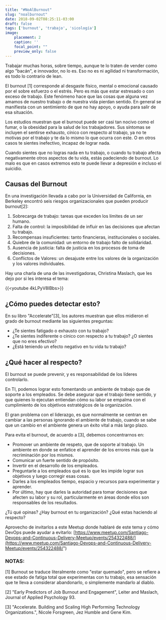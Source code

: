 ```yaml
---
title: "#NoAlBurnout"
slug: "noalburnout"
date: 2018-09-02T08:25:11-03:00
draft: false    
tags: ['burnout', 'trabajo', 'sicología']
image:
    placement: 2
    caption: ''
    focal_point: ""
    preview_only: false
---
```



Trabajar muchas horas, sobre tiempo, aunque te lo traten de vender como
algo "bacán", e innovador, no lo es. Eso no es ni agilidad ni
transformación, es todo lo contrario de lean.

El burnout \[1\] corresponde al desgaste físico, mental o emocional
causado por el sobre esfuerzo o el estrés. Pero es más que estar
estresado o con exceso de trabajo. Este fenómeno hace que las cosas que
alguna vez amamos de nuestro trabajo o de nuestra vida pierdan sentido.
En general se manifiesta con un sentimiento de que no hay apoyo, o ayuda
para salir de esa situación.

Los estudios muestran que el burnout puede ser casi tan nocivo como el
fumar, o la obesidad para la salud de los trabajadores. Sus síntomas se
incluyen el sentirse exhausto, cínico con respecto al trabajo, ya no te
motivas por el trabajo y te da lo mismo lo que ocurra con este. O en
otros casos te sientes inefectivo, incapaz de lograr nada.

Cuando sientes que no logras nada en tu trabajo, o cuando tu trabajo
afecta negativamente otros aspectos de tu vida, estás padeciendo de
burnout. Lo malo es que en casos extremos esto te puede llevar a
depresión e incluso el suicidio.


## Causas del Burnout

En una investigación llevada a cabo por la Universidad de California, en
Berkeley encontró seis riesgos organizacionales que pueden producir
burnout\[2\]:

1.  Sobrecarga de trabajo: tareas que exceden los límites de un ser
    humano.
2.  Falta de control: la imposibilidad de influir en las decisiones que
    afectan tu trabajo.
3.  Recompensas insuficientes: tanto financieras, institucionales o
    sociales.
4.  Quiebre de la comunidad: un entorno de trabajo falto de
    solidaridad.
5.  Ausencia de justicia: falta de justicia en los procesos de toma de
    decisiones.
6.  Conflictos de Valores: un desajuste entre los valores de la
    organización y los valores individuales.

Hay una charla de una de las investigadoras, Christina Maslach, que les
dejo por si les interesa el tema:

{{<youtube 4kLPyV8lBbs>}}


## ¿Cómo puedes detectar esto?


En su libro "Accelerate"\[3\], los autores muestran que ellos midieron
el grado de burnout mediante las siguientes preguntas:


-   ¿Te sientes fatigado o exhausto con tu trabajo?
-   ¿Te sientes indiferente o cínico con respecto a tu trabajo? ¿O
    sientes que no eres efectivo?
-   ¿Está teniendo un efecto negativo en tu vida tu trabajo?


## ¿Qué hacer al respecto?

El burnout se puede prevenir, y es responsabilidad de los líderes
controlarlo.


En TI, podemos lograr esto fomentando un ambiente de trabajo que de
soporte a los empleados. Se debe asegurar que el trabajo tiene sentido,
y que quienes lo ejecutan entiendan cómo su labor se empalma con el
cumplimiento de los objetivos estratégicos de la organización.


El gran problema con el liderazgo, es que normalmente se centran en
cambiar a las personas ignorando el ambiente de trabajo, cuando se sabe
que un cambio en el ambiente genera un éxito vital a más largo plazo.


Para evita el burnout, de acuerdo a \[3\], debemos concentrarnos
en:

-   Promover un ambiente de respeto, que de soporte al trabajo. Un
    ambiente en donde se enfatice el aprender de los errores más que la
    recriminación por los mismos.
-   Comunicar un fuerte sentido de propósito.
-   Invertir en el desarrollo de los empleados.
-   Preguntarle a los empleados qué es lo que les impide lograr sus
    objetivos y luego corregir esas cosas.
-   Darles a los empleados tiempo, espacio y recursos para experimentar
    y aprender.
-   Por último, hay que darles la autoridad para tomar decisiones que
    afecten su labor y su rol, particularmente en áreas donde ellos son
    responsables de los resultados.


¿Tú qué opinas? ¿Hay burnout en tu organización? ¿Qué estas haciendo al
respecto?

Aprovecho de invitarlos a este Meetup donde hablaré de este tema y cómo
DevOps puede ayudar a
evitarlo: [https://www.meetup.com/Santiago-Devops-and-Continuous-Delivery-Meetup/events/254322488/](https://www.meetup.com/Santiago-Devops-and-Continuous-Delivery-Meetup/events/254322488/")


### **NOTAS:**


\[1\] Burnout se traduce literalmente como "estar quemado", pero se
refiere a ese estado de fatiga total que experimentas con tu trabajo,
esa sensación que te lleva a considerar abandonarlo, o simplemente
mandarlo al diablo.


\[2\] "Early Predictors of Job Burnout and Engagement", Leiter and
Maslach, Journal of Applied Psychology 93. 

\[3\] "Accelerate. Building and Scaling High Performing Technology
Organizations.", Nicole Forsgreen, Jez Humble and Gene Kim.
